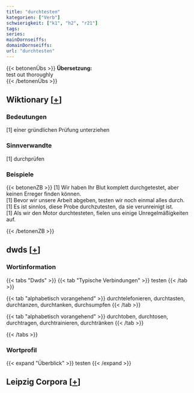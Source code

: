 ```yaml
---
title: "durchtesten"
kategorien: ["Verb"]
schwierigkeit: ["k1", "h2", "r21"]
tags:
series:
mainDornseiffs:
domainDornseiffs:
url: "durchtesten"
---
```


{{< betonenÜbs >}}
**Übersetzung:**  
test out thoroughly  
{{< /betonenÜbs >}}

## Wiktionary [[+](https://de.wiktionary.org/wiki/durchtesten)]

### Bedeutungen
[1] einer gründlichen Prüfung unterziehen  

### Sinnverwandte
[1] durchprüfen  

### Beispiele
{{< betonenZB >}}
[1] Wir haben Ihr Blut komplett durchgetestet, aber keinen Erreger finden können.  
[1] Bevor wir unsere Arbeit abgeben, testen wir noch einmal alles durch.  
[1] Es ist sinnlos, diese Probe durchzutesten, da sie verunreinigt ist.  
[1] Als wir den Motor durchtesteten, fielen uns einige Unregelmäßigkeiten auf.  

{{< /betonenZB >}}


## dwds [[+](https://www.dwds.de/wb/durchtesten)]

### Wortinformation
{{< tabs "Dwds" >}}
{{< tab "Typische Verbindungen" >}}
testen
{{< /tab >}}

{{< tab "alphabetisch vorangehend" >}}
durchtelefonieren, durchtasten, durchtanzen, durchtanken, durchsumpfen
{{< /tab >}}

{{< tab "alphabetisch vorangehend" >}}
durchtoben, durchtosen, durchtragen, durchtrainieren, durchtränken
{{< /tab >}}

{{< /tabs >}}

### Wortprofil
{{< expand "Überblick" >}} testen {{< /expand >}}

## Leipzig Corpora [[+](https://corpora.uni-leipzig.de/en/res?word=durchtesten&corpusId=deu_newscrawl-public_2018)]

